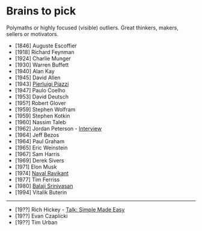 # Brains to pick

Polymaths or highly focused (visible) outliers. Great thinkers, makers, sellers or motivators.

- [1846] Auguste Escoffier
- [1918] Richard Feynman 
- [1924] Charlie Munger
- [1930] Warren Buffett
- [1940] Alan Kay
- [1945] David Allen
- [1943] [Pierluigi Piazzi](https://www.youtube.com/watch?v=RlSCoYwnxr4)
- [1947] Paulo Coelho
- [1953] David Deutsch
- [195?] Robert Glover
- [1959] Stephen Wolfram
- [1959] Stephen Kotkin
- [1960] Nassim Taleb
- [1962] Jordan Peterson - [Interview](https://tim.blog/2021/03/01/jordan-peterson/)
- [1964] Jeff Bezos
- [1964] Paul Graham
- [1965] Eric Weinstein
- [1967] Sam Harris
- [1969] Derek Sivers
- [1971] Elon Musk
- [1974] [Naval Ravikant](https://twitter.com/naval)
- [1977] Tim Ferriss
- [1980] [Balaji Srinivasan](https://twitter.com/balajis)
- [1994] Vitalik Buterin

---

- [19??] Rich Hickey - [Talk: Simple Made Easy](www.infoq.com/presentations/Simple-Made-Easy)
- [19??] Evan Czaplicki
- [19??] Tim Urban

<!--
- Rollo Tomassi
- Milton Friedman
- Mark Manson
- Abbas (iran - photojournalist)
any females? Any non american?
- Pawel Kuczynski (illustrator)
- Mario Puppo (illustrator)
- Edward Tufte
- Sarah Tavel (ex pinterest ceo)
-->